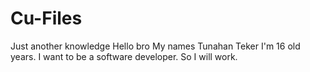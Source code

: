 # Cu-Files
Just another knowledge
Hello bro 
My names Tunahan Teker
I'm 16 old years.
I want to be a software developer.
So I will work.
